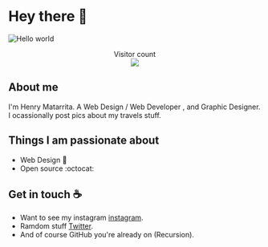 # Hey there :wave:

<img src="https://github.com/juniidev/sources/blob/main/Web%201920%20%E2%80%93%201.png" alt="Hello world">

<p align="center"> 
  Visitor count<br>
  <img src="https://profile-counter.glitch.me/sagar-viradiya/count.svg" />
</p>

## About me

I'm Henry Matarrita. A Web Design / Web Developer , and Graphic Designer.
I ocassionally post pics about my travels stuff.  


## Things I am passionate about

- Web Design 🎨
- Open source :octocat:

## Get in touch :coffee:

- Want to see my instagram [instagram](https://www.instagram.com/_henry.jr/).
- Ramdom stuff [Twitter](https://twitter.com/henry_jr_1).
- And of course GitHub you're already on (Recursion).


<!--
**sagar-viradiya/sagar-viradiya** is a ✨ _special_ ✨ repository because its `README.md` (this file) appears on your GitHub profile.

Here are some ideas to get you started:

- 🔭 I’m currently working on ...
- 🌱 I’m currently learning ...
- 👯 I’m looking to collaborate on ...
- 🤔 I’m looking for help with ...
- 💬 Ask me about ...
- 📫 How to reach me: ...
- 😄 Pronouns: ...
- ⚡ Fun fact: ...
-->
